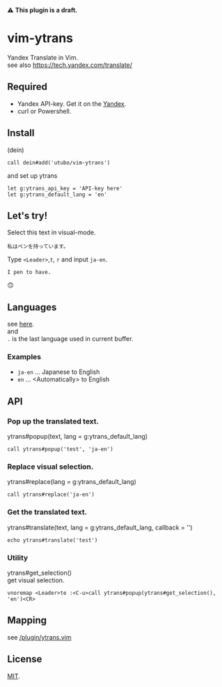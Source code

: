 ⚠ **This plugin is a draft.**  
# vim-ytrans
Yandex Translate in Vim.  
see also https://tech.yandex.com/translate/

## Required
- Yandex API-key. Get it on the [Yandex](https://translate.yandex.com/developers/keys).
- curl or Powershell.

## Install
(dein)
```vimscript
call dein#add('utubo/vim-ytrans')
```
  
and set up ytrans
```vimscript
let g:ytrans_api_key = 'API-key here'
let g:ytrans_default_lang = 'en'
```

## Let's try!
Select this text in visual-mode.
```
私はペンを持っています。
```
Type `<Leader>`,`t`, `r` and input `ja-en`.
```
I pen to have.
```
🙃

## Languages
see [here](https://tech.yandex.com/translate/doc/dg/concepts/api-overview-docpage/#api-overview__languages).  
and  
`.` is the last language used in current buffer.  
### Examples
- `ja-en` ... Japanese to English
- `en` ... &lt;Automatically&gt; to English

## API

### Pop up the translated text.
ytrans#popup(text, lang = g:ytrans_default_lang)
```vimscript
call ytrans#popup('test', 'ja-en')
```

### Replace visual selection.
ytrans#replace(lang = g:ytrans_default_lang)
```vimscript
call ytrans#replace('ja-en')
```

### Get the translated text.
ytrans#translate(text, lang = g:ytrans_default_lang, callback = '')
```vimscript
echo ytrans#translate('test')
```

### Utility
ytrans#get_selection()  
get visual selection.
```vimscript
vnoremap <Leader>te :<C-u>call ytrans#popup(ytrans#get_selection(), 'en')<CR>
```

## Mapping
see [/plugin/ytrans.vim](/plugin/ytrans.vim)

## License
[MIT](https://opensource.org/licenses/mit-license.php).

